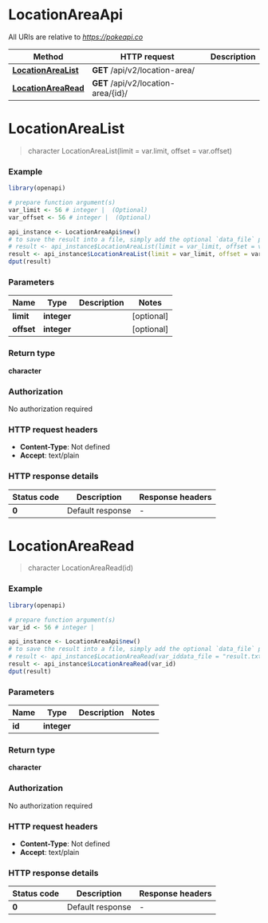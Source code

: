 # LocationAreaApi

All URIs are relative to *https://pokeapi.co*

Method | HTTP request | Description
------------- | ------------- | -------------
[**LocationAreaList**](LocationAreaApi.md#LocationAreaList) | **GET** /api/v2/location-area/ | 
[**LocationAreaRead**](LocationAreaApi.md#LocationAreaRead) | **GET** /api/v2/location-area/{id}/ | 


# **LocationAreaList**
> character LocationAreaList(limit = var.limit, offset = var.offset)



### Example
```R
library(openapi)

# prepare function argument(s)
var_limit <- 56 # integer |  (Optional)
var_offset <- 56 # integer |  (Optional)

api_instance <- LocationAreaApi$new()
# to save the result into a file, simply add the optional `data_file` parameter, e.g.
# result <- api_instance$LocationAreaList(limit = var_limit, offset = var_offsetdata_file = "result.txt")
result <- api_instance$LocationAreaList(limit = var_limit, offset = var_offset)
dput(result)
```

### Parameters

Name | Type | Description  | Notes
------------- | ------------- | ------------- | -------------
 **limit** | **integer**|  | [optional] 
 **offset** | **integer**|  | [optional] 

### Return type

**character**

### Authorization

No authorization required

### HTTP request headers

 - **Content-Type**: Not defined
 - **Accept**: text/plain

### HTTP response details
| Status code | Description | Response headers |
|-------------|-------------|------------------|
| **0** | Default response |  -  |

# **LocationAreaRead**
> character LocationAreaRead(id)



### Example
```R
library(openapi)

# prepare function argument(s)
var_id <- 56 # integer | 

api_instance <- LocationAreaApi$new()
# to save the result into a file, simply add the optional `data_file` parameter, e.g.
# result <- api_instance$LocationAreaRead(var_iddata_file = "result.txt")
result <- api_instance$LocationAreaRead(var_id)
dput(result)
```

### Parameters

Name | Type | Description  | Notes
------------- | ------------- | ------------- | -------------
 **id** | **integer**|  | 

### Return type

**character**

### Authorization

No authorization required

### HTTP request headers

 - **Content-Type**: Not defined
 - **Accept**: text/plain

### HTTP response details
| Status code | Description | Response headers |
|-------------|-------------|------------------|
| **0** | Default response |  -  |

